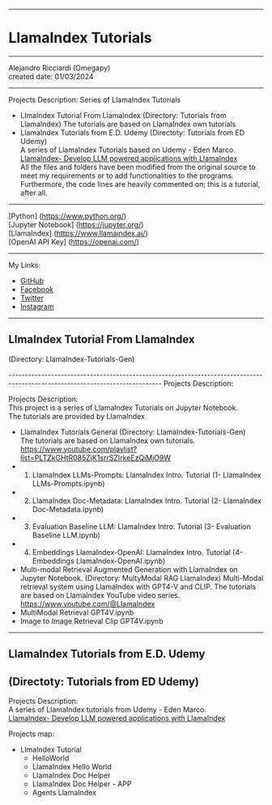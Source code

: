 -----------------------------------------------------------------------------------------------------------------------------
# LlamaIndex Tutorials
-----------------------------------------------------------------------------------------------------------------------------

 Alejandro Ricciardi (Omegapy)  
 created date: 01/03/2024  

-----------------------------------------------------------------------------------------------------------------------------

Projects Description:
Series of LlamaIndex Tutorials

- LlmaIndex Tutorial From LlamaIndex (Directory: Tutorials from LlamaIndex)
The tutorials are based on LlamaIndex own tutorials
- LlamaIndex Tutorials from E.D. Udemy (Directoty: Tutorials from ED Udemy)  
A series of LlamaIndex Tutorials based on Udemy - Eden Marco.  
[LlamaIndex- Develop LLM powered applications with LlamaIndex](https://www.udemy.com/course/lamaindex/)  
All the files and folders have been modified from the original source to meet my requirements or to add functionalities to the programs. 
Furthermore, the code lines are heavily commented on; this is a tutorial, after all.

-----------------------------------------------------------------------------------------------------------------------------

[Python] (https://www.python.org/)  
[Jupyter Notebook] (https://jupyter.org/)  
[LlamaIndex] (https://www.llamaindex.ai/)  
[OpenAI API Key] (https://openai.com/)  

-----------------------------------------------------------------------------------------------------------------------------

My Links:   
- [GitHub](https://github.com/Omegapy)   
- [Facebook](https://www.facebook.com/profile.php?id=100089638857137)  
- [Twitter](https://twitter.com/RicciardiAlex)   
- [Instagram](https://www.instagram.com/alexomegapy/)  

-----------------------------------------------------------------------------------------------------------------------------
## LlmaIndex Tutorial From LlamaIndex 
(Directory: LlamaIndex-Tutorials-Gen)

----------------------------------------------------------------------------------------------------------------------------- Projects Description:  

Projects Description:  
This project is a series of LlamaIndex Tutorials on Jupyter Notebook.  
The tutorials are provided by LlamaIndex

- LlamaIndex Tutorials General (Directory: LlamaIndex-Tutorials-Gen)  
The tutorials are based on LlamaIndex own tutorials.  
https://www.youtube.com/playlist?list=PLTZkGHtR085ZjK1srrSZIrkeEzQiMjO9W
- 1. LlamaIndex LLMs-Prompts: LlamaIndex Intro. Tutorial (1- LlamaIndex LLMs-Prompts.ipynb)
- 2. LlamaIndex Doc-Metadata: LlamaIndex Intro. Tutorial (2- LlamaIndex Doc-Metadata.ipynb)
- 3. Evaluation Baseline LLM: LlamaIndex Intro. Tutorial (3- Evaluation Baseline LLM.ipynb)
- 4. Embeddings LlamaIndex-OpenAI: LlamaIndex Intro. Tutorial (4- Embeddings LlamaIndex-OpenAI.ipynb)
- Multi-modal Retrieval Augmented Generation with LlamaIndex on Jupyter Notebook. (Directory: MultyModal RAG LlamaIndex)
Multi-Modal retrieval system using LlamaIndex with GPT4-V and CLIP. 
The tutorials are based on LlamaIndex YouTube video series.  
https://www.youtube.com/@LlamaIndex  
- MultiModal Retrieval GPT4V.ipynb
- Image to Image Retrieval Clip GPT4V.ipynb

-----------------------------------------------------------------------------------------------------------------------------
## LlamaIndex Tutorials from E.D. Udemy  
(Directoty: Tutorials from ED Udemy)
-----------------------------------------------------------------------------------------------------------------------------

Projects Description:  
A series of LlamaIndex tutorials from Udemy - Eden Marco.  
[LlamaIndex- Develop LLM powered applications with LlamaIndex](https://www.udemy.com/course/lamaindex/)  

Projects map:    
- LlmaIndex Tutorial
  - HelloWorld
  - LlamaIndex Hello World
  - LlamaIndex Doc Helper
  - LlamaIndex Doc Helper - APP
  - Agents LlamaIndex




